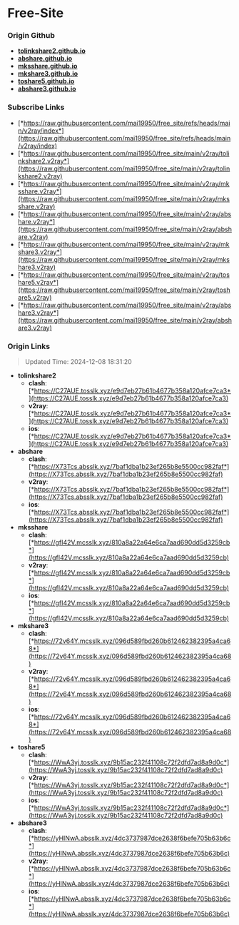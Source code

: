 # Free-Site

### Origin Github

- [**tolinkshare2.github.io**](https://github.com/tolinkshare2/tolinkshare2.github.io)
- [**abshare.github.io**](https://github.com/abshare/abshare.github.io)
- [**mksshare.github.io**](https://github.com/mksshare/mksshare.github.io)
- [**mkshare3.github.io**](https://github.com/mkshare3/mkshare3.github.io)
- [**toshare5.github.io**](https://github.com/toshare5/toshare5.github.io)
- [**abshare3.github.io**](https://github.com/abshare3/abshare3.github.io)

### Subscribe Links

- [*https://raw.githubusercontent.com/mai19950/free_site/refs/heads/main/v2ray/index*](https://raw.githubusercontent.com/mai19950/free_site/refs/heads/main/v2ray/index)
- [*https://raw.githubusercontent.com/mai19950/free_site/main/v2ray/tolinkshare2.v2ray*](https://raw.githubusercontent.com/mai19950/free_site/main/v2ray/tolinkshare2.v2ray)
- [*https://raw.githubusercontent.com/mai19950/free_site/main/v2ray/mksshare.v2ray*](https://raw.githubusercontent.com/mai19950/free_site/main/v2ray/mksshare.v2ray)
- [*https://raw.githubusercontent.com/mai19950/free_site/main/v2ray/abshare.v2ray*](https://raw.githubusercontent.com/mai19950/free_site/main/v2ray/abshare.v2ray)
- [*https://raw.githubusercontent.com/mai19950/free_site/main/v2ray/mkshare3.v2ray*](https://raw.githubusercontent.com/mai19950/free_site/main/v2ray/mkshare3.v2ray)
- [*https://raw.githubusercontent.com/mai19950/free_site/main/v2ray/toshare5.v2ray*](https://raw.githubusercontent.com/mai19950/free_site/main/v2ray/toshare5.v2ray)
- [*https://raw.githubusercontent.com/mai19950/free_site/main/v2ray/abshare3.v2ray*](https://raw.githubusercontent.com/mai19950/free_site/main/v2ray/abshare3.v2ray)

### Origin Links

> Updated Time: 2024-12-08 18:31:20

- **tolinkshare2**
  - **clash**: [*https://C27AUE.tosslk.xyz/e9d7eb27b61b4677b358a120afce7ca3*](https://C27AUE.tosslk.xyz/e9d7eb27b61b4677b358a120afce7ca3)
  - **v2ray**: [*https://C27AUE.tosslk.xyz/e9d7eb27b61b4677b358a120afce7ca3*](https://C27AUE.tosslk.xyz/e9d7eb27b61b4677b358a120afce7ca3)
  - **ios**: [*https://C27AUE.tosslk.xyz/e9d7eb27b61b4677b358a120afce7ca3*](https://C27AUE.tosslk.xyz/e9d7eb27b61b4677b358a120afce7ca3)
- **abshare**
  - **clash**: [*https://X73Tcs.absslk.xyz/7baf1dba1b23ef265b8e5500cc982faf*](https://X73Tcs.absslk.xyz/7baf1dba1b23ef265b8e5500cc982faf)
  - **v2ray**: [*https://X73Tcs.absslk.xyz/7baf1dba1b23ef265b8e5500cc982faf*](https://X73Tcs.absslk.xyz/7baf1dba1b23ef265b8e5500cc982faf)
  - **ios**: [*https://X73Tcs.absslk.xyz/7baf1dba1b23ef265b8e5500cc982faf*](https://X73Tcs.absslk.xyz/7baf1dba1b23ef265b8e5500cc982faf)
- **mksshare**
  - **clash**: [*https://gfI42V.mcsslk.xyz/810a8a22a64e6ca7aad690dd5d3259cb*](https://gfI42V.mcsslk.xyz/810a8a22a64e6ca7aad690dd5d3259cb)
  - **v2ray**: [*https://gfI42V.mcsslk.xyz/810a8a22a64e6ca7aad690dd5d3259cb*](https://gfI42V.mcsslk.xyz/810a8a22a64e6ca7aad690dd5d3259cb)
  - **ios**: [*https://gfI42V.mcsslk.xyz/810a8a22a64e6ca7aad690dd5d3259cb*](https://gfI42V.mcsslk.xyz/810a8a22a64e6ca7aad690dd5d3259cb)
- **mkshare3**
  - **clash**: [*https://72v64Y.mcsslk.xyz/096d589fbd260b612462382395a4ca68*](https://72v64Y.mcsslk.xyz/096d589fbd260b612462382395a4ca68)
  - **v2ray**: [*https://72v64Y.mcsslk.xyz/096d589fbd260b612462382395a4ca68*](https://72v64Y.mcsslk.xyz/096d589fbd260b612462382395a4ca68)
  - **ios**: [*https://72v64Y.mcsslk.xyz/096d589fbd260b612462382395a4ca68*](https://72v64Y.mcsslk.xyz/096d589fbd260b612462382395a4ca68)
- **toshare5**
  - **clash**: [*https://WwA3yj.tosslk.xyz/9b15ac232f41108c72f2dfd7ad8a9d0c*](https://WwA3yj.tosslk.xyz/9b15ac232f41108c72f2dfd7ad8a9d0c)
  - **v2ray**: [*https://WwA3yj.tosslk.xyz/9b15ac232f41108c72f2dfd7ad8a9d0c*](https://WwA3yj.tosslk.xyz/9b15ac232f41108c72f2dfd7ad8a9d0c)
  - **ios**: [*https://WwA3yj.tosslk.xyz/9b15ac232f41108c72f2dfd7ad8a9d0c*](https://WwA3yj.tosslk.xyz/9b15ac232f41108c72f2dfd7ad8a9d0c)
- **abshare3**
  - **clash**: [*https://yHINwA.absslk.xyz/4dc3737987dce2638f6befe705b63b6c*](https://yHINwA.absslk.xyz/4dc3737987dce2638f6befe705b63b6c)
  - **v2ray**: [*https://yHINwA.absslk.xyz/4dc3737987dce2638f6befe705b63b6c*](https://yHINwA.absslk.xyz/4dc3737987dce2638f6befe705b63b6c)
  - **ios**: [*https://yHINwA.absslk.xyz/4dc3737987dce2638f6befe705b63b6c*](https://yHINwA.absslk.xyz/4dc3737987dce2638f6befe705b63b6c)
